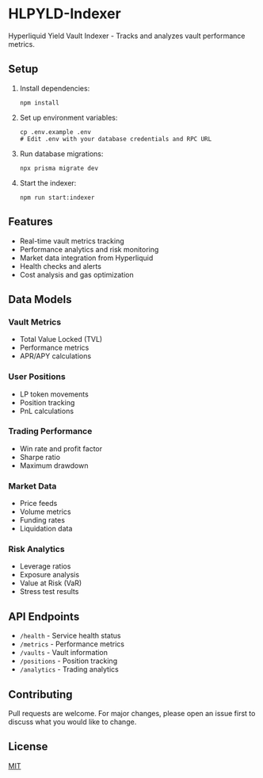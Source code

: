 # HLPYLD-Indexer

Hyperliquid Yield Vault Indexer - Tracks and analyzes vault performance metrics.

## Setup

1. Install dependencies:
   ```
   npm install
   ```

2. Set up environment variables:
   ```
   cp .env.example .env
   # Edit .env with your database credentials and RPC URL
   ```

3. Run database migrations:
   ```
   npx prisma migrate dev
   ```

4. Start the indexer:
   ```
   npm run start:indexer
   ```

## Features

- Real-time vault metrics tracking
- Performance analytics and risk monitoring
- Market data integration from Hyperliquid
- Health checks and alerts
- Cost analysis and gas optimization

## Data Models

### Vault Metrics
- Total Value Locked (TVL)
- Performance metrics
- APR/APY calculations

### User Positions
- LP token movements
- Position tracking
- PnL calculations

### Trading Performance
- Win rate and profit factor
- Sharpe ratio
- Maximum drawdown

### Market Data
- Price feeds
- Volume metrics
- Funding rates
- Liquidation data

### Risk Analytics
- Leverage ratios
- Exposure analysis
- Value at Risk (VaR)
- Stress test results

## API Endpoints

- `/health` - Service health status
- `/metrics` - Performance metrics
- `/vaults` - Vault information
- `/positions` - Position tracking
- `/analytics` - Trading analytics

## Contributing

Pull requests are welcome. For major changes, please open an issue first to discuss what you would like to change.

## License

[MIT](https://choosealicense.com/licenses/mit/)